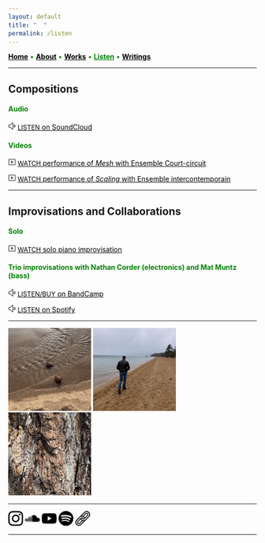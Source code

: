 ```yaml
---
layout: default
title: " ‎ "
permalink: /listen
---
```


<a href="/" style="color: black">**Home**</a> <a style="color: green"> • </a> <a href="/about" style="color: black">**About**</a> <a style="color: green"> • </a> <a href="/works" style="color: black">**Works**</a> <a style="color: green"> • </a> <a href="/listen" style="color: green">**Listen**</a> <a style="color: green"> • </a> <a href="/writings" style="color: black">**Writings**</a>

***

## Compositions

#### <a style="color: green">Audio</a>

[<img src="./listen.png" width="15" />](https://soundcloud.com/matthewtmonaco) <a href="https://soundcloud.com/matthewtmonaco" style="color: black"><font size="2">LISTEN</font> on SoundCloud</a> 

#### <a style="color: green">Videos</a>

[<img src="./watch.png" width="15" />](https://www.youtube.com/watch?v=RuL0ushx5a0&list=RDRuL0ushx5a0&start_radio=1&ab_channel=Royaumont) <a href="https://www.youtube.com/watch?v=RuL0ushx5a0&list=RDRuL0ushx5a0&start_radio=1&ab_channel=Royaumont" style="color: black"><font size="2">WATCH</font> performance of *Mesh* with Ensemble Court-circuit</a> 

[<img src="./watch.png" width="15" />](https://www.youtube.com/watch?v=t6OVz_XPd8w&list=RDt6OVz_XPd8w&start_radio=1&ab_channel=MatthewMonaco) <a href="https://www.youtube.com/watch?v=t6OVz_XPd8w&list=RDt6OVz_XPd8w&start_radio=1&ab_channel=MatthewMonaco" style="color: black"><font size="2">WATCH</font> performance of *Scaling* with Ensemble intercontemporain</a> 

***

## Improvisations and Collaborations

#### <a style="color: green">Solo</a>

[<img src="./watch.png" width="15" />](https://www.youtube.com/watch?v=8I3eImyJudY&ab_channel=MatthewMonaco) <a href="https://www.youtube.com/watch?v=8I3eImyJudY&ab_channel=MatthewMonaco" style="color: black"><font size="2">WATCH</font> solo piano improvisation</a> 

#### <a style="color: green">Trio improvisations with Nathan Corder (electronics) and Mat Muntz (bass)</a>

[<img src="./listen.png" width="15" />](https://cmmtrio.bandcamp.com/album/live-in-berkeley) <a href="https://cmmtrio.bandcamp.com/album/live-in-berkeley" style="color: black"><font size="2">LISTEN/BUY</font> on BandCamp</a> 

[<img src="./listen.png" width="15" />](https://open.spotify.com/album/4iauZxL3PfG5TKyKZJAsPs?si=DTq-50U7TKGEM1J9oOs-fg) <a href="https://open.spotify.com/album/4iauZxL3PfG5TKyKZJAsPs?si=DTq-50U7TKGEM1J9oOs-fg" style="color: black"><font size="2">LISTEN</font> on Spotify</a> 

***

<img src="./tahoe-water.jpg" width="33.3%" /> <img src="./tahoe-walking.jpg" width="33.3%" /> <img src="./tahoe-tree.jpg" width="33.3%" />

***

[<img src="./instagram.png" width="30" />](https://www.instagram.com/matthew.t.monaco)  [<img src="./soundcloud.png" width="30" />](https://soundcloud.com/matthewtmonaco)  [<img src="./youtube.png" width="30" />](https://www.youtube.com/@matthewtmonaco)  [<img src="./spotify.png" width="30" />](https://open.spotify.com/artist/7c6dcoAhkkQznw76SGbMDu)  [<img src="./link.png" width="30" />](https://linktr.ee/matthew.t.monaco)

***

